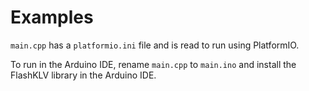 # Examples

`main.cpp` has a `platformio.ini` file and is read to run using PlatformIO.

To run in the Arduino IDE, rename `main.cpp` to `main.ino` and install the FlashKLV library in the Arduino IDE.
